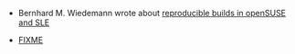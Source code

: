 * Bernhard M. Wiedemann wrote about
[reproducible builds in openSUSE and SLE](https://www.suse.com/c/reproducible-builds-in-opensuse-and-sle/)

* [FIXME](https://arxiv.org/abs/1803.06766)
